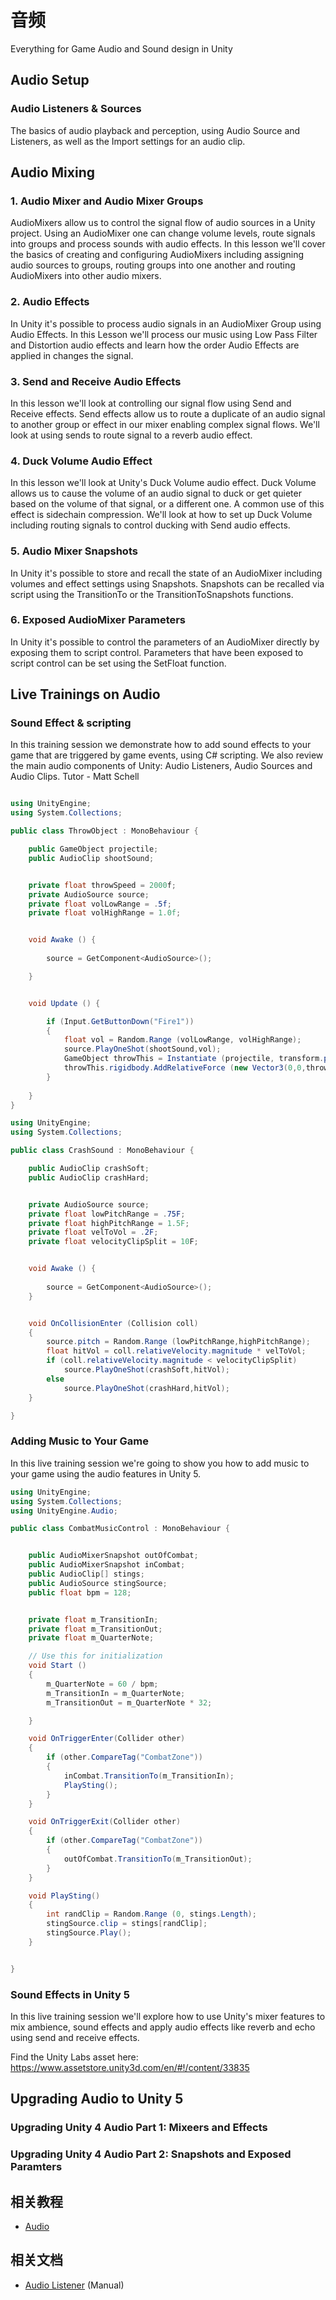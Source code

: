 # 音频

Everything for Game Audio and Sound design in Unity


## Audio Setup

### Audio Listeners & Sources

The basics of audio playback and perception, using Audio Source and Listeners, as well as the Import settings for an audio clip.


## Audio Mixing

### 1. Audio Mixer and Audio Mixer Groups

AudioMixers allow us to control the signal flow of audio sources in a Unity project. Using an AudioMixer one can change volume levels, route signals into groups and process sounds with audio effects. In this lesson we'll cover the basics of creating and configuring AudioMixers including assigning audio sources to groups, routing groups into one another and routing AudioMixers into other audio mixers.

### 2. Audio Effects

In Unity it's possible to process audio signals in an AudioMixer Group using Audio Effects. In this Lesson we'll process our music using Low Pass Filter and Distortion audio effects and learn how the order Audio Effects are applied in changes the signal.

### 3. Send and Receive Audio Effects

In this lesson we'll look at controlling our signal flow using Send and Receive effects. Send effects allow us to route a duplicate of an audio signal to another group or effect in our mixer enabling complex signal flows. We'll look at using sends to route signal to a reverb audio effect.


### 4. Duck Volume Audio Effect

In this lesson we'll look at Unity's Duck Volume audio effect. Duck Volume allows us to cause the volume of an audio signal to duck or get quieter based on the volume of that signal, or a different one. A common use of this effect is sidechain compression. We'll look at how to set up Duck Volume including routing signals to control ducking with Send audio effects.


### 5. Audio Mixer Snapshots

In Unity it's possible to store and recall the state of an AudioMixer including volumes and effect settings using Snapshots. Snapshots can be recalled via script using the TransitionTo or the TransitionToSnapshots functions.


### 6. Exposed AudioMixer Parameters

In Unity it's possible to control the parameters of an AudioMixer directly by exposing them to script control. Parameters that have been exposed to script control can be set using the SetFloat function.


## Live Trainings on Audio

### Sound Effect & scripting

In this training session we demonstrate how to add sound effects to your game that are triggered by game events, using C# scripting. We also review the main audio components of Unity: Audio Listeners, Audio Sources and Audio Clips. Tutor - Matt Schell

```cs

using UnityEngine;
using System.Collections;

public class ThrowObject : MonoBehaviour {

    public GameObject projectile;
    public AudioClip shootSound;


    private float throwSpeed = 2000f;
    private AudioSource source;
    private float volLowRange = .5f;
    private float volHighRange = 1.0f;


    void Awake () {
    
        source = GetComponent<AudioSource>();

    }


    void Update () {

        if (Input.GetButtonDown("Fire1"))
        {
            float vol = Random.Range (volLowRange, volHighRange);
            source.PlayOneShot(shootSound,vol);
            GameObject throwThis = Instantiate (projectile, transform.position, transform.rotation) as GameObject;
            throwThis.rigidbody.AddRelativeForce (new Vector3(0,0,throwSpeed));
        }
    
    }
}

```

```cs
using UnityEngine;
using System.Collections;

public class CrashSound : MonoBehaviour {

    public AudioClip crashSoft;
    public AudioClip crashHard;


    private AudioSource source;
    private float lowPitchRange = .75F;
    private float highPitchRange = 1.5F;
    private float velToVol = .2F;
    private float velocityClipSplit = 10F;


    void Awake () {
    
        source = GetComponent<AudioSource>();
    }


    void OnCollisionEnter (Collision coll)
    {
        source.pitch = Random.Range (lowPitchRange,highPitchRange);
        float hitVol = coll.relativeVelocity.magnitude * velToVol;
        if (coll.relativeVelocity.magnitude < velocityClipSplit)
            source.PlayOneShot(crashSoft,hitVol);
        else 
            source.PlayOneShot(crashHard,hitVol);
    }

}
```

### Adding Music to Your Game

In this live training session we're going to show you how to add music to your game using the audio features in Unity 5.


```cs
using UnityEngine;
using System.Collections;
using UnityEngine.Audio;

public class CombatMusicControl : MonoBehaviour {


    public AudioMixerSnapshot outOfCombat;
    public AudioMixerSnapshot inCombat;
    public AudioClip[] stings;
    public AudioSource stingSource;
    public float bpm = 128;


    private float m_TransitionIn;
    private float m_TransitionOut;
    private float m_QuarterNote;

    // Use this for initialization
    void Start () 
    {
        m_QuarterNote = 60 / bpm;
        m_TransitionIn = m_QuarterNote;
        m_TransitionOut = m_QuarterNote * 32;

    }

    void OnTriggerEnter(Collider other)
    {
        if (other.CompareTag("CombatZone"))
        {
            inCombat.TransitionTo(m_TransitionIn);
            PlaySting();
        }
    }

    void OnTriggerExit(Collider other)
    {
        if (other.CompareTag("CombatZone"))
        {
            outOfCombat.TransitionTo(m_TransitionOut);
        }
    }

    void PlaySting()
    {
        int randClip = Random.Range (0, stings.Length);
        stingSource.clip = stings[randClip];
        stingSource.Play();
    }


}

```

### Sound  Effects in Unity 5

In this live training session we'll explore how to use Unity's mixer features to mix ambience, sound effects and apply audio effects like reverb and echo using send and receive effects.

Find the Unity Labs asset here: https://www.assetstore.unity3d.com/en/#!/content/33835

## Upgrading Audio to Unity 5

### Upgrading Unity 4 Audio Part 1: Mixeers and Effects

### Upgrading Unity 4 Audio Part 2: Snapshots and Exposed Paramters





## 相关教程

* [Audio](https://unity3d.com/learn/tutorials/projects/space-shooter-tutorial/audio-0)

## 相关文档

* [Audio Listener](http://docs.unity3d.com/Documentation/Components/class-AudioListener.html?_ga=1.209453659.838993178.1480250241) (Manual)
